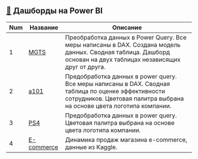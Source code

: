  ## [📒](PowerBI) Дашборды на Power BI
 
 Num | Название  | Описание
----------------|----------------|----------------------
1 | [MGTS](MGTS) | Преобработка данных в Power Query. Все меры написаны в DAX. Создана модель данных. Сводная таблица. Дашборд основан на двух таблицах независящих друг от друга.
2 | [a101](a101) | Предобработка данных в power query. Все меры написаны в DAX. Сводная таблица по оценке эффективности сотрудников. Цветовая палитра выбрана на основе цвета логотипа компании.
3 | [PS4](PS4) | Предобработка данных в power query. Цветовая палитра выбрана на основе цвета логотипа компании.
4 | [E-commerce](e-com) | Динамика продаж магазина e-commerce, данные из Kaggle.
